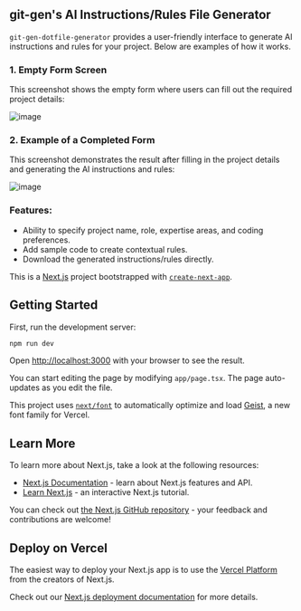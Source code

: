 ## git-gen's AI Instructions/Rules File Generator

`git-gen-dotfile-generator` provides a user-friendly interface to generate AI instructions and rules for your project. Below are examples of how it works.

### 1. Empty Form Screen
This screenshot shows the empty form where users can fill out the required project details:

![image](https://github.com/user-attachments/assets/aadb8dc0-bacd-41c4-ad76-fa2e557792f5)


### 2. Example of a Completed Form
This screenshot demonstrates the result after filling in the project details and generating the AI instructions and rules:

![image](https://github.com/user-attachments/assets/c6fcbced-d6af-4383-9d46-5b26459500d7)


### Features:
- Ability to specify project name, role, expertise areas, and coding preferences.
- Add sample code to create contextual rules.
- Download the generated instructions/rules directly.


This is a [Next.js](https://nextjs.org) project bootstrapped with [`create-next-app`](https://nextjs.org/docs/app/api-reference/cli/create-next-app).

## Getting Started

First, run the development server:

```bash
npm run dev
```

Open [http://localhost:3000](http://localhost:3000) with your browser to see the result.

You can start editing the page by modifying `app/page.tsx`. The page auto-updates as you edit the file.

This project uses [`next/font`](https://nextjs.org/docs/app/building-your-application/optimizing/fonts) to automatically optimize and load [Geist](https://vercel.com/font), a new font family for Vercel.

## Learn More

To learn more about Next.js, take a look at the following resources:

- [Next.js Documentation](https://nextjs.org/docs) - learn about Next.js features and API.
- [Learn Next.js](https://nextjs.org/learn) - an interactive Next.js tutorial.

You can check out [the Next.js GitHub repository](https://github.com/vercel/next.js) - your feedback and contributions are welcome!

## Deploy on Vercel

The easiest way to deploy your Next.js app is to use the [Vercel Platform](https://vercel.com/new?utm_medium=default-template&filter=next.js&utm_source=create-next-app&utm_campaign=create-next-app-readme) from the creators of Next.js.

Check out our [Next.js deployment documentation](https://nextjs.org/docs/app/building-your-application/deploying) for more details.
